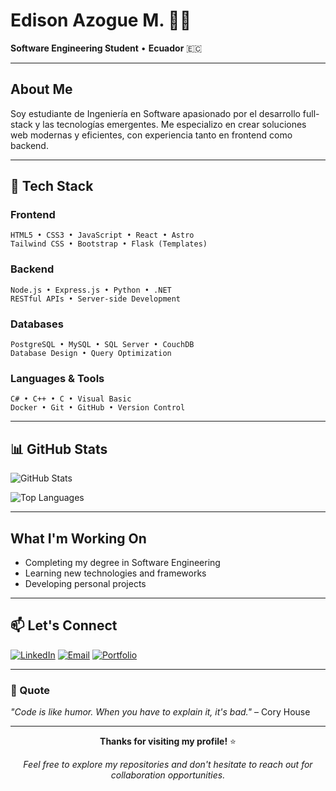 # Edison Azogue M. 👨‍💻

**Software Engineering Student** • **Ecuador** 🇪🇨

---

## About Me

Soy estudiante de Ingeniería en Software apasionado por el desarrollo full-stack y las tecnologías emergentes. Me especializo en crear soluciones web modernas y eficientes, con experiencia tanto en frontend como backend.

---

## 🚀 Tech Stack

### Frontend
```
HTML5 • CSS3 • JavaScript • React • Astro
Tailwind CSS • Bootstrap • Flask (Templates)
```

### Backend
```
Node.js • Express.js • Python • .NET
RESTful APIs • Server-side Development
```

### Databases
```
PostgreSQL • MySQL • SQL Server • CouchDB
Database Design • Query Optimization
```

### Languages & Tools
```
C# • C++ • C • Visual Basic
Docker • Git • GitHub • Version Control
```

---

## 📊 GitHub Stats

![GitHub Stats](https://github-readme-stats.vercel.app/api?username=Edison02m&theme=radical&hide_border=true&include_all_commits=false&count_private=false)

![Top Languages](https://github-readme-stats.vercel.app/api/top-langs/?username=Edison02m&theme=radical&hide_border=true&include_all_commits=false&count_private=false&layout=compact)

---

##  What I'm Working On

-  Completing my degree in Software Engineering
-  Learning new technologies and frameworks
-  Developing personal projects 
---

## 📫 Let's Connect

[![LinkedIn](https://img.shields.io/badge/LinkedIn-0077B5?style=for-the-badge&logo=linkedin&logoColor=white)](https://linkedin.com/in/tu-perfil)
[![Email](https://img.shields.io/badge/Email-D14836?style=for-the-badge&logo=gmail&logoColor=white)](mailto:edison.azogue@espoch.edu.ec)
[![Portfolio](https://img.shields.io/badge/Portfolio-FF5722?style=for-the-badge&logo=todoist&logoColor=white)](https://edison-azogue-portafolio.vercel.app/)

---

### 💭 Quote
*"Code is like humor. When you have to explain it, it's bad."* – Cory House

---

<div align="center">
  
**Thanks for visiting my profile!** ⭐

*Feel free to explore my repositories and don't hesitate to reach out for collaboration opportunities.*

</div>
